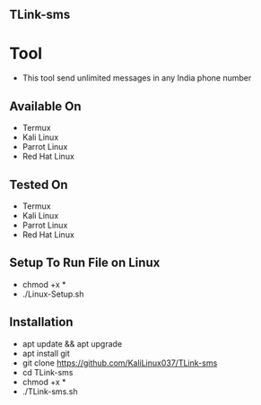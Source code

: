 ## TLink-sms

# Tool
- This tool send unlimited messages in any India phone number

## Available On
- Termux
- Kali Linux
- Parrot Linux
- Red Hat Linux

## Tested On
- Termux 
- Kali Linux
- Parrot Linux
- Red Hat Linux

## Setup To Run File on Linux
- chmod +x *
- ./Linux-Setup.sh

## Installation 
- apt update && apt upgrade
- apt install git
- git clone https://github.com/KaliLinux037/TLink-sms
- cd  TLink-sms
- chmod +x *
- ./TLink-sms.sh 
